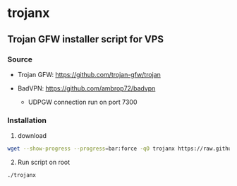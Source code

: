 # trojanx

## Trojan GFW installer script for VPS

### Source
  - Trojan GFW: https://github.com/trojan-gfw/trojan
  
  - BadVPN: https://github.com/ambrop72/badvpn
    - UDPGW connection run on port 7300


### Installation

1. download

```bash
wget --show-progress --progress=bar:force -qO trojanx https://raw.githubusercontent.com/laksa19/trojanx/master/trojanx && chmod +x trojanx
```

2. Run script on root

```bash
./trojanx
```
